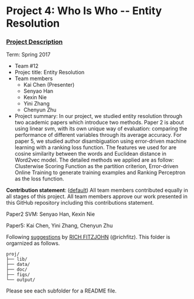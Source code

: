 # Project 4: Who Is Who -- Entity Resolution

### [Project Description](doc/project4_desc.md)

Term: Spring 2017

+ Team #12
+ Projec title: Entity Resolution
+ Team members
	+ Kai Chen (Presenter)
	+ Senyao Han
	+ Kexin Nie
	+ Yini Zhang
	+ Chenyun Zhu
+ Project summary: In our project, we studied entity resolution through two academic papers which introduce two methods. Paper 2 is about using linear svm, with its own unique way of evaluation: comparing the performance of different variables through its average accuracy. For paper 5, we studied author disambiguation using error-driven machine learning with a ranking loss function. The features we used for are cosine similarity between the words and Euclidean distance in Word2vec model. The detailed methods we applied are as follow: Clusterwise Scoring Function as the partition criterion, Error-driven Online Training to generate training examples and Ranking Perceptron as the loss function. 
	
**Contribution statement**: ([default](doc/a_note_on_contributions.md)) All team members contributed equally in all stages of this project. All team members approve our work presented in this GitHub repository including this contributions statement. 

Paper2 SVM: Senyao Han, Kexin Nie

Paper5: Kai Chen, Yini Zhang, Chenyun Zhu

Following [suggestions](http://nicercode.github.io/blog/2013-04-05-projects/) by [RICH FITZJOHN](http://nicercode.github.io/about/#Team) (@richfitz). This folder is orgarnized as follows.

```
proj/
├── lib/
├── data/
├── doc/
├── figs/
└── output/
```

Please see each subfolder for a README file.
